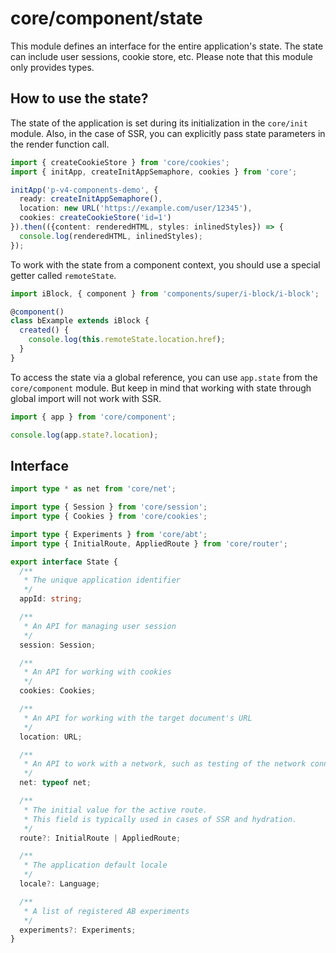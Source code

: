 # core/component/state

This module defines an interface for the entire application's state.
The state can include user sessions, cookie store, etc.
Please note that this module only provides types.

## How to use the state?

The state of the application is set during its initialization in the `core/init` module.
Also, in the case of SSR, you can explicitly pass state parameters in the render function call.

```typescript
import { createCookieStore } from 'core/cookies';
import { initApp, createInitAppSemaphore, cookies } from 'core';

initApp('p-v4-components-demo', {
  ready: createInitAppSemaphore(),
  location: new URL('https://example.com/user/12345'),
  cookies: createCookieStore('id=1')
}).then(({content: renderedHTML, styles: inlinedStyles}) => {
  console.log(renderedHTML, inlinedStyles);
});
```

To work with the state from a component context, you should use a special getter called `remoteState`.

```typescript
import iBlock, { component } from 'components/super/i-block/i-block';

@component()
class bExample extends iBlock {
  created() {
    console.log(this.remoteState.location.href);
  }
}
```

To access the state via a global reference, you can use `app.state` from the `core/component` module.
But keep in mind that working with state through global import will not work with SSR.

```typescript
import { app } from 'core/component';

console.log(app.state?.location);
```

## Interface

```typescript
import type * as net from 'core/net';

import type { Session } from 'core/session';
import type { Cookies } from 'core/cookies';

import type { Experiments } from 'core/abt';
import type { InitialRoute, AppliedRoute } from 'core/router';

export interface State {
  /**
   * The unique application identifier
   */
  appId: string;

  /**
   * An API for managing user session
   */
  session: Session;

  /**
   * An API for working with cookies
   */
  cookies: Cookies;

  /**
   * An API for working with the target document's URL
   */
  location: URL;

  /**
   * An API to work with a network, such as testing of the network connection, etc.
   */
  net: typeof net;

  /**
   * The initial value for the active route.
   * This field is typically used in cases of SSR and hydration.
   */
  route?: InitialRoute | AppliedRoute;

  /**
   * The application default locale
   */
  locale?: Language;

  /**
   * A list of registered AB experiments
   */
  experiments?: Experiments;
}
```
